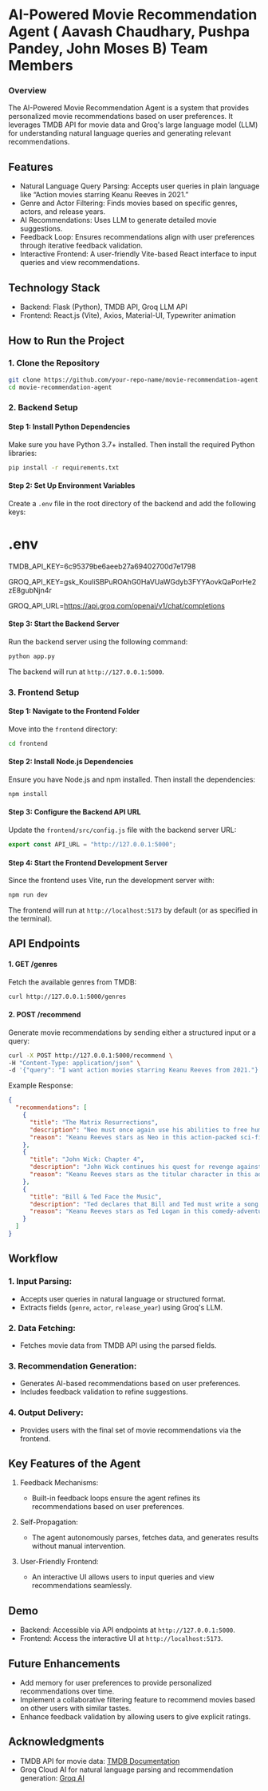 # AI-Powered Movie Recommendation Agent ( Aavash Chaudhary, Pushpa Pandey, John Moses B) Team Members

### Overview
The AI-Powered Movie Recommendation Agent is a system that provides personalized movie recommendations based on user preferences. It leverages TMDB API for movie data and Groq's large language model (LLM) for understanding natural language queries and generating relevant recommendations.


## Features
- Natural Language Query Parsing: Accepts user queries in plain language like “Action movies starring Keanu Reeves in 2021.”
- Genre and Actor Filtering: Finds movies based on specific genres, actors, and release years.
- AI Recommendations: Uses LLM to generate detailed movie suggestions.
- Feedback Loop: Ensures recommendations align with user preferences through iterative feedback validation.
- Interactive Frontend: A user-friendly Vite-based React interface to input queries and view recommendations.

## Technology Stack

- Backend: Flask (Python), TMDB API, Groq LLM API
- Frontend: React.js (Vite), Axios, Material-UI, Typewriter animation

## How to Run the Project

### 1. Clone the Repository
```bash
git clone https://github.com/your-repo-name/movie-recommendation-agent.git
cd movie-recommendation-agent
```

### 2. Backend Setup

#### Step 1: Install Python Dependencies
Make sure you have Python 3.7+ installed. Then install the required Python libraries:
```bash
pip install -r requirements.txt
```

#### Step 2: Set Up Environment Variables
Create a `.env` file in the root directory of the backend and add the following keys:
 # .env
TMDB_API_KEY=6c95379be6aeeb27a69402700d7e1798

GROQ_API_KEY=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

GROQ_API_URL=https://api.groq.com/openai/v1/chat/completions

#### Step 3: Start the Backend Server
Run the backend server using the following command:
```bash
python app.py
```
The backend will run at `http://127.0.0.1:5000`.


### 3. Frontend Setup

#### Step 1: Navigate to the Frontend Folder
Move into the `frontend` directory:
```bash
cd frontend
```

#### Step 2: Install Node.js Dependencies
Ensure you have Node.js and npm installed. Then install the dependencies:
```bash
npm install
```

#### Step 3: Configure the Backend API URL
Update the `frontend/src/config.js` file with the backend server URL:
```javascript
export const API_URL = "http://127.0.0.1:5000";
```

#### Step 4: Start the Frontend Development Server
Since the frontend uses Vite, run the development server with:
```bash
npm run dev
```
The frontend will run at `http://localhost:5173` by default (or as specified in the terminal).


## API Endpoints

#### 1. GET /genres
Fetch the available genres from TMDB:
```bash
curl http://127.0.0.1:5000/genres
```

#### 2. POST /recommend
Generate movie recommendations by sending either a structured input or a query:
```bash
curl -X POST http://127.0.0.1:5000/recommend \
-H "Content-Type: application/json" \
-d '{"query": "I want action movies starring Keanu Reeves from 2021."}'
```

Example Response:
```json
{
  "recommendations": [
    {
      "title": "The Matrix Resurrections",
      "description": "Neo must once again use his abilities to free humanity from the Matrix.",
      "reason": "Keanu Reeves stars as Neo in this action-packed sci-fi sequel."
    },
    {
      "title": "John Wick: Chapter 4",
      "description": "John Wick continues his quest for revenge against the High Table.",
      "reason": "Keanu Reeves stars as the titular character in this adrenaline-fueled action film."
    },
    {
      "title": "Bill & Ted Face the Music",
      "description": "Ted declares that Bill and Ted must write a song to save the universe.",
      "reason": "Keanu Reeves stars as Ted Logan in this comedy-adventure sequel."
    }
  ]
}
```



## Workflow

### 1. Input Parsing:
- Accepts user queries in natural language or structured format.
- Extracts fields (`genre`, `actor`, `release_year`) using Groq's LLM.

### 2. Data Fetching:
- Fetches movie data from TMDB API using the parsed fields.

### 3. Recommendation Generation:
- Generates AI-based recommendations based on user preferences.
- Includes feedback validation to refine suggestions.

### 4. Output Delivery:
- Provides users with the final set of movie recommendations via the frontend.


## Key Features of the Agent

1. Feedback Mechanisms:
   - Built-in feedback loops ensure the agent refines its recommendations based on user preferences.

2. Self-Propagation:
   - The agent autonomously parses, fetches data, and generates results without manual intervention.

3. User-Friendly Frontend:
   - An interactive UI allows users to input queries and view recommendations seamlessly.



## Demo

- Backend: Accessible via API endpoints at `http://127.0.0.1:5000`.
- Frontend: Access the interactive UI at `http://localhost:5173`.


## Future Enhancements
- Add memory for user preferences to provide personalized recommendations over time.
- Implement a collaborative filtering feature to recommend movies based on other users with similar tastes.
- Enhance feedback validation by allowing users to give explicit ratings.

## Acknowledgments
- TMDB API for movie data: [TMDB Documentation](https://developers.themoviedb.org/3)
- Groq Cloud AI for natural language parsing and recommendation generation: [Groq AI](https://groq.com)

